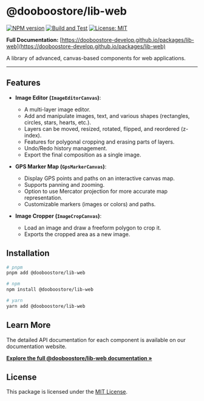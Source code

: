 # @dooboostore/lib-web

[![NPM version](https://img.shields.io/npm/v/@dooboostore/lib-web.svg?style=flat-square)](https://www.npmjs.com/package/@dooboostore/lib-web)
[![Build and Test](https://github.com/dooboostore-develop/packages/actions/workflows/main.yaml/badge.svg?branch=main)](https://github.com/dooboostore-develop/packages/actions/workflows/main.yaml)
[![License: MIT](https://img.shields.io/badge/License-MIT-yellow.svg?style=flat-square)](https://opensource.org/licenses/MIT)

**Full Documentation:** [https://dooboostore-develop.github.io/packages/lib-web](https://dooboostore-develop.github.io/packages/lib-web)

A library of advanced, canvas-based components for web applications.

---

## Features

-   **Image Editor (`ImageEditorCanvas`)**:
    -   A multi-layer image editor.
    -   Add and manipulate images, text, and various shapes (rectangles, circles, stars, hearts, etc.).
    -   Layers can be moved, resized, rotated, flipped, and reordered (z-index).
    -   Features for polygonal cropping and erasing parts of layers.
    -   Undo/Redo history management.
    -   Export the final composition as a single image.

-   **GPS Marker Map (`GpsMarkerCanvas`)**:
    -   Display GPS points and paths on an interactive canvas map.
    -   Supports panning and zooming.
    -   Option to use Mercator projection for more accurate map representation.
    -   Customizable markers (images or colors) and paths.

-   **Image Cropper (`ImageCropCanvas`)**:
    -   Load an image and draw a freeform polygon to crop it.
    -   Exports the cropped area as a new image.

## Installation

```bash
# pnpm
pnpm add @dooboostore/lib-web

# npm
npm install @dooboostore/lib-web

# yarn
yarn add @dooboostore/lib-web
```

## Learn More

The detailed API documentation for each component is available on our documentation website.

**[Explore the full @dooboostore/lib-web documentation &raquo;](https://dooboostore-develop.github.io/packages/lib-web)**

## License

This package is licensed under the [MIT License](https://opensource.org/licenses/MIT).